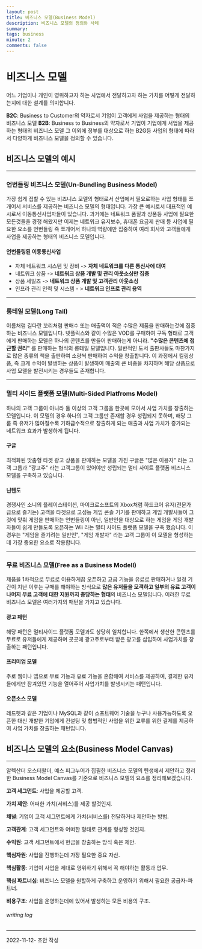 ```yaml
---
layout: post
title: 비즈니스 모델(Business Model)
description: 비즈니스 모델의 정의와 사례
summary: 
tags: business
minute: 2
comments: false
---
```


# 비즈니스 모델
어느 기업이나 개인이 영위하고자 하는 사업에서 전달하고자 하는 가치를 어떻게 전달하는지에 대한 설계를 의미합니다.

**B2C**: Business to Customer의 약자로서 기업이 고객에게 사업을 제공하는 형태의 비즈니스 모델
**B2B**: Business to Business의 약자로서 기업이 기업에게 서업을 제공하는 형태의 비즈니스 모델
그 이외에 정부를 대상으로 하는 B2G등 사업의 형태에 따라서 다양하게 비즈니스 모델을 정의할 수 있습니다.


## 비즈니스 모델의 예시
---

### 언번들링 비즈니스 모델(Un-Bundling Business Model)
가장 쉽게 접할 수 있는 비즈니스 모델의 형태로서 산업에서 필요로하는 사업 형태를 쪼개어서 서비스를 제공하는 비즈니스 모델의 형태입니다. 가장 큰 예시로서 대표적인 예시로서 이동통신사업자들이 있습니다. 과거에는 네트워크 품질과 상품등 사업에 필요한 모든것들을 경쟁 해왔지만 이제는 네트워크 유지보수, 휴대폰 요금제 판매 등 사업에 필요한 요소를 언번들링 즉 쪼개어서 하나의 역량에만 집중하여 여러 회사와 고객들에게 사업을 제공하는 형태의 비즈니스 모델입니다. 

#### 언번들링된 이동통신사업
- 자체 네트워크 시스템 및 장비 -> **자체 네트워크를 다른 통신사에 대여**
- 네트워크 상품 -> **네트워크 상품 개발 및 관리 아웃소싱만 집중**
- 상품 세일즈 -> **네트워크 상품 개발 및 고객관리 아웃소싱**
- 인프라 관리 인력 및 시스템 - > **네트워크 인프로 관리 용역**

---

### 롱테일 모델(Long Tail)
이름처럼 길다란 꼬리처럼 판매수 또는 매출액이 적은 수많은 제품을 판매하는것에 집중하는 비즈니스 모델입니다. 넷플릭스와 같이 수많은 VOD를 구매하여 구독 형태로 고객에게 판매하는 모델은 하나의 콘텐츠를 만들어 판매하는게 아니라. **"수많은 콘텐츠에 접근할 권리"** 를 판매하는 형식의 롱테일 모델입니다. 일반적인 도서 출판사들도 마찬가지로 많은 종류의 책을 출판하여 소량씩 판매하여 수익을 창출합니다. 이 과정에서 킬링상품, 즉 크게 수익이 발생하는 상품이 발생하여 매출의 큰 비중을 차지하며 해당 상품으로 사업 모델을 발전시키는 경우들도 존재합니다.

---

### 멀티 사이드 플랫폼 모델(Multi-Sided Platfroms Model)
하나의 고객 그룹이 아니라 둘 이상의 고객 그룹을 한곳에 모아서 사업 가치를 창출하는 모델입니다. 이 모델의 경우 하나의 고객 그룹만 존재할 경우 성립되지 못하며, 해당 그룹 즉 유저가 많아질수록 기하급수적으로 창출하게 되는 매출과 사업 가치가 증가되는 네트워크 효과가 발생하게 됩니다.

#### 구글
최적화된 맛춤형 타겟 광고 상품을 판매하는 모델을 가진 구글은 "많은 이용자" 라는 고객 그룹과 "광고주" 라는 고객그룹이 있어야만 성립되는 멀티 사이트 플랫폼 비즈니스 모델을 구축하고 있습니다.

#### 닌텐도
경쟁사인 소니의 플레이스테이션, 마이크로소프트의 Xbox처럼 하드코어 유저(전문가급으로 즐기는) 고객을 타겟으로 고성능 게임 콘솔 기기를 판매하고 게임 개발사들이 그것에 맞춰 게임을 판매하는 언번들링이 아닌, 일반인을 대상으로 하는 게임을 게임 개발자들이 쉽게 만들도록 오픈하는 Wii 라는 멀티 사이드 플랫폼 모델을 구축 했습니다. 이 경우는 "게임을 즐기려는 일반인", "게임 개발자" 라는 고객 그룹이 이 모델을 형성하는데 가장 중요한 요소로 작용합니다.

---

### 무료 비즈니스 모델(Free as a Business Modell)
제품을 1차적으로 무료로 이용하게끔 오픈하고 고급 기능을 유료로 판매하거나 일정 기간이 지난 이후는 구매를 해야하는 방식으로 **많은 유저들을 모객하고 일부의 유료 고객이 나머지 무료 고객에 대한 지원까지 충당하는 형태**의 비즈니스 모델입니다. 이러한 무료 비즈니스 모델은 여러가지의 패턴을 가지고 있습니다.

#### 광고 패턴
해당 패턴은 멀티사이드 플랫폼 모델과도 상당히 일치합니다. 한쪽에서 생산한 콘텐츠를 무료로 유저들에게 제공하며 곳곳에 광고주로부터 받은 광고를 삽입하여 사업가치를 창출하는 패턴입니다.

#### 프리미엄 모델
주로 웹이나 앱으로 무료 기능과 유료 기능을 혼합해여 서비스를 제공하여, 결제한 유저들에게만 잠겨있던 기능을 열어주어 사업가치를 발생시키는 패턴입니다.

#### 오픈소스 모델
레드헷과 같은 기업이나 MySQL과 같이 소프트웨어 기술을 누구나 사용가능하도록 오픈한 대신 개발한 기업에게 컨설팅 및 합법적인 사업을 위한 교류를 위한 결제를 제공하여 사업 가치를 창출하는 패턴입니다.


## 비즈니스 모델의 요소(Business Model Canvas)
---
알렉산더 오스터왈더, 예스 피그누어가 집필한 비즈니스 모델의 탄생에서 제안하고 정리한 Business Model Canvas를 기준으로 비즈니스 모델의 요소를 정리해보겠습니다.

**고객 세그먼트**: 사업을 제공할 고객.

**가치 제안**: 어떠한 가치(서비스)를 제공 할것인지.

**채널**: 기업이 고객 세그먼트에게 가치(서비스를) 전달하거나 제안하는 방법.

**고객관계**: 고객 세그먼트와 어떠한 형태로 관계를 형성할 것인지.

**수익원**: 고객 세그먼트에서 현금을 창출하는 방식 혹은 제안.

**핵심자원**: 사업을 진행하는데 가장 필요한 중요 자산.

**핵심활동**: 기업이 사업을 제대로 영위하기 위해서 꼭 해야하는 활동과 업무.

**핵심 파트너십**: 비즈니스 모델을 원할하게 구축하고 운영하기 위해서 필요한 공급자-파트너.

**비용구조**: 사업을 운영하는데에 있어서 발생하는 모든 비용의 구조.




###### writing log
----
2022-11-12- 초안 작성